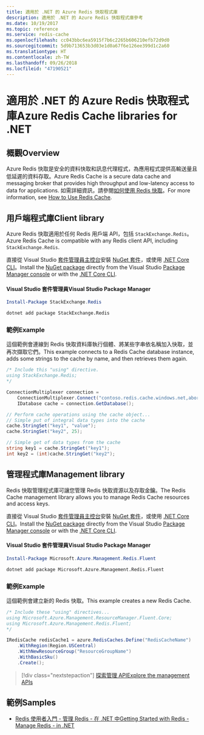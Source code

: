 ```yaml
---
title: 適用於 .NET 的 Azure Redis 快取程式庫
description: 適用於 .NET 的 Azure Redis 快取程式庫參考
ms.date: 10/19/2017
ms.topic: reference
ms.service: redis-cache
ms.openlocfilehash: cc043bbc6ea5915f7b6c2265b606210efb72d9d0
ms.sourcegitcommit: 5d9b713653b3d03e1d0a67f6e126ee399d1c2a60
ms.translationtype: HT
ms.contentlocale: zh-TW
ms.lasthandoff: 09/26/2018
ms.locfileid: "47190521"
---
```

# <a name="azure-redis-cache-libraries-for-net"></a><span data-ttu-id="1f529-103">適用於 .NET 的 Azure Redis 快取程式庫</span><span class="sxs-lookup"><span data-stu-id="1f529-103">Azure Redis Cache libraries for .NET</span></span>

## <a name="overview"></a><span data-ttu-id="1f529-104">概觀</span><span class="sxs-lookup"><span data-stu-id="1f529-104">Overview</span></span>

<span data-ttu-id="1f529-105">Azure Redis 快取是安全的資料快取和訊息代理程式，為應用程式提供高輸送量且低延遲的資料存取。</span><span class="sxs-lookup"><span data-stu-id="1f529-105">Azure Redis Cache is a secure data cache and messaging broker that provides high throughput and low-latency access to data for applications.</span></span>  <span data-ttu-id="1f529-106">如需詳細資訊，請參閱[如何使用 Redis 快取](https://docs.microsoft.com/azure/redis-cache/cache-dotnet-how-to-use-azure-redis-cache)。</span><span class="sxs-lookup"><span data-stu-id="1f529-106">For more information, see [How to Use Redis Cache](https://docs.microsoft.com/azure/redis-cache/cache-dotnet-how-to-use-azure-redis-cache).</span></span>

## <a name="client-library"></a><span data-ttu-id="1f529-107">用戶端程式庫</span><span class="sxs-lookup"><span data-stu-id="1f529-107">Client library</span></span>

<span data-ttu-id="1f529-108">Azure Redis 快取適用於任何 Redis 用戶端 API，包括 `StackExchange.Redis`。</span><span class="sxs-lookup"><span data-stu-id="1f529-108">Azure Redis Cache is compatible with any Redis client API, including `StackExchange.Redis`.</span></span>

<span data-ttu-id="1f529-109">直接從 Visual Studio [套件管理員主控台][PackageManager]安裝 [NuGet 套件](https://www.nuget.org/packages/StackExchange.Redis)，或使用 [.NET Core CLI][DotNetCLI]。</span><span class="sxs-lookup"><span data-stu-id="1f529-109">Install the [NuGet package](https://www.nuget.org/packages/StackExchange.Redis) directly from the Visual Studio [Package Manager console][PackageManager] or with the [.NET Core CLI][DotNetCLI].</span></span>

#### <a name="visual-studio-package-manager"></a><span data-ttu-id="1f529-110">Visual Studio 套件管理員</span><span class="sxs-lookup"><span data-stu-id="1f529-110">Visual Studio Package Manager</span></span>

```powershell
Install-Package StackExchange.Redis
```

```bash
dotnet add package StackExchange.Redis
```

### <a name="example"></a><span data-ttu-id="1f529-111">範例</span><span class="sxs-lookup"><span data-stu-id="1f529-111">Example</span></span>

<span data-ttu-id="1f529-112">這個範例會連線到 Redis 快取資料庫執行個體、將某些字串依名稱加入快取，並再次擷取它們。</span><span class="sxs-lookup"><span data-stu-id="1f529-112">This example connects to a Redis Cache database instance, adds some strings to the cache by name, and then retrieves them again.</span></span>

```csharp
/* Include this "using" directive.
using StackExchange.Redis;
*/

ConnectionMultiplexer connection = 
    ConnectionMultiplexer.Connect("contoso.redis.cache.windows.net,abortConnect=false,ssl=true,password=...");
    IDatabase cache = connection.GetDatabase();

// Perform cache operations using the cache object...
// Simple put of integral data types into the cache
cache.StringSet("key1", "value");
cache.StringSet("key2", 25);

// Simple get of data types from the cache
string key1 = cache.StringGet("key1");
int key2 = (int)cache.StringGet("key2");
```

## <a name="management-library"></a><span data-ttu-id="1f529-113">管理程式庫</span><span class="sxs-lookup"><span data-stu-id="1f529-113">Management library</span></span>

<span data-ttu-id="1f529-114">Redis 快取管理程式庫可讓您管理 Redis 快取資源以及存取金鑰。</span><span class="sxs-lookup"><span data-stu-id="1f529-114">The Redis Cache management library allows you to manage Redis Cache resources and access keys.</span></span>

<span data-ttu-id="1f529-115">直接從 Visual Studio [套件管理員主控台][PackageManager]安裝 [NuGet 套件](https://www.nuget.org/packages/Microsoft.Azure.Management.Redis.Fluent)，或使用 [.NET Core CLI][DotNetCLI]。</span><span class="sxs-lookup"><span data-stu-id="1f529-115">Install the [NuGet package](https://www.nuget.org/packages/Microsoft.Azure.Management.Redis.Fluent) directly from the Visual Studio [Package Manager console][PackageManager] or with the [.NET Core CLI][DotNetCLI].</span></span>

#### <a name="visual-studio-package-manager"></a><span data-ttu-id="1f529-116">Visual Studio 套件管理員</span><span class="sxs-lookup"><span data-stu-id="1f529-116">Visual Studio Package Manager</span></span>

```powershell
Install-Package Microsoft.Azure.Management.Redis.Fluent
```

```bash
dotnet add package Microsoft.Azure.Management.Redis.Fluent
```

### <a name="example"></a><span data-ttu-id="1f529-117">範例</span><span class="sxs-lookup"><span data-stu-id="1f529-117">Example</span></span>

<span data-ttu-id="1f529-118">這個範例會建立新的 Redis 快取。</span><span class="sxs-lookup"><span data-stu-id="1f529-118">This example creates a new Redis Cache.</span></span>

```csharp
/* Include these "using" directives...
using Microsoft.Azure.Management.ResourceManager.Fluent.Core;
using Microsoft.Azure.Management.Redis.Fluent;
*/

IRedisCache redisCache1 = azure.RedisCaches.Define("RedisCacheName")
    .WithRegion(Region.USCentral)
    .WithNewResourceGroup("ResourceGroupName")
    .WithBasicSku()
    .Create();
```

> [!div class="nextstepaction"]
> [<span data-ttu-id="1f529-119">探索管理 API</span><span class="sxs-lookup"><span data-stu-id="1f529-119">Explore the management APIs</span></span>](/dotnet/api/overview/azure/rediscache/management)


## <a name="samples"></a><span data-ttu-id="1f529-120">範例</span><span class="sxs-lookup"><span data-stu-id="1f529-120">Samples</span></span>

* [<span data-ttu-id="1f529-121">Redis 使用者入門 - 管理 Redis - 在 .NET 中</span><span class="sxs-lookup"><span data-stu-id="1f529-121">Getting Started with Redis - Manage Redis - in .NET</span></span>](https://github.com/Azure-Samples/redis-cache-dotnet-manage-cache)

[PackageManager]: https://docs.microsoft.com/nuget/tools/package-manager-console
[DotNetCLI]: https://docs.microsoft.com/dotnet/core/tools/dotnet-add-package
